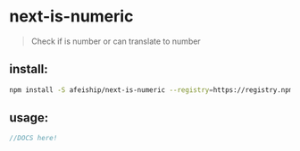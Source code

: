 # next-is-numeric
> Check if is number or can translate to number

## install:
```bash
npm install -S afeiship/next-is-numeric --registry=https://registry.npm.taobao.org
```

## usage:
```js
//DOCS here!
```
